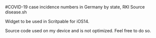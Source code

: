 #COVID-19 case incidence numbers in Germany by state, RKI Source disease.sh

Widget to be used in Scritpable for iOS14.

Source code used on my device and is not optimized. Feel free to do so.




